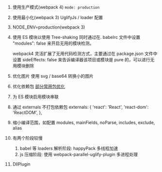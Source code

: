1. 使用生产模式(webpack 4)
   `mode: production`
2. 使用最小化(webpack 3)
   UglifyJs / loader 配置
3. NODE_ENV=production(webpack 3)
4. 使用 ES 模块以使用 Tree-shaking
   同时通过在. babelrc 文件中设置 "modules": false 来开启无用的模块检测。

   webpack4 灵活扩展了无用代码检测方式，主要通过在 package.json 文件中设置 sideEffects: false 来告诉编译器该项目或模块是 pure 的，可以进行无用模块删除

5. 优化图片
   使用 svg / base64 转换小的图片
6. 优化依赖包
   [部分常用包优化](https://github.com/GoogleChromeLabs/webpack-libs-optimizations)
7. 为 ES 模块启用模块串联
8. 通过 externals 不打包依赖包
   externals: {
   'react': 'React',
   'react-dom': 'ReactDOM',
   },
9. 缩小编译范围，如配置 modules, mainFields, noParse, includes, exclude, alias
10. 有两个阶段较慢
    1. babel 等 loaders 解析阶段: happyPack 多线程加速
    2. js 压缩阶段: 使用 webpack-parallel-uglify-plugin 多进程处理
11. DllPlugin

